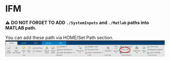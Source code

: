 # IFM

:warning: **DO NOT FORGET TO ADD `./SystemInputs` and `./Matlab` paths into MATLAB path.**

You can add these path via HOME/Set Path section.
![image](./Images/set_path.png)